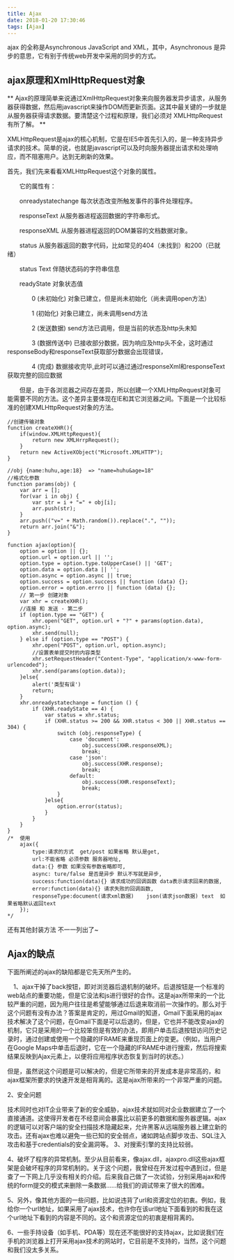 ```yaml
---
title: Ajax
date: 2018-01-20 17:30:46
tags: [Ajax]
---
```

ajax 的全称是Asynchronous JavaScript and XML，其中，Asynchronous 是异步的意思，它有别于传统web开发中采用的同步的方式。

## ajax原理和XmlHttpRequest对象 ##
** Ajax的原理简单来说通过XmlHttpRequest对象来向服务器发异步请求，从服务器获得数据，然后用javascript来操作DOM而更新页面。这其中最关键的一步就是从服务器获得请求数据。要清楚这个过程和原理，我们必须对 XMLHttpRequest有所了解。 **

XMLHttpRequest是ajax的核心机制，它是在IE5中首先引入的，是一种支持异步请求的技术。简单的说，也就是javascript可以及时向服务器提出请求和处理响应，而不阻塞用户。达到无刷新的效果。

首先，我们先来看看XMLHttpRequest这个对象的属性。

　　它的属性有：

　　onreadystatechange  每次状态改变所触发事件的事件处理程序。

　　responseText     从服务器进程返回数据的字符串形式。

　　responseXML    从服务器进程返回的DOM兼容的文档数据对象。

　　status           从服务器返回的数字代码，比如常见的404（未找到）和200（已就绪）

　　status Text       伴随状态码的字符串信息

　　readyState       对象状态值

　　　　0 (未初始化) 对象已建立，但是尚未初始化（尚未调用open方法）

　　　　1 (初始化) 对象已建立，尚未调用send方法

　　　　2 (发送数据) send方法已调用，但是当前的状态及http头未知

　　　　3 (数据传送中) 已接收部分数据，因为响应及http头不全，这时通过responseBody和responseText获取部分数据会出现错误，

　　　　4 (完成) 数据接收完毕,此时可以通过通过responseXml和responseText获取完整的回应数据



　　但是，由于各浏览器之间存在差异，所以创建一个XMLHttpRequest对象可能需要不同的方法。这个差异主要体现在IE和其它浏览器之间。下面是一个比较标准的创建XMLHttpRequest对象的方法。
```
//创建传输对象
function createXHR(){
    if(window.XMLHttpRequest){
        return new XMLHrrpRequest();
    }
    return new ActiveXObject("Microsoft.XMLHTTP");
}

//obj {name:huhu,age:18}  => "name=huhu&age=18"
//格式化参数
function params(obj) {
    var arr = [];
    for(var i in obj) {
        var str = i + "=" + obj[i];
        arr.push(str);
    }
    arr.push(("v=" + Math.random()).replace(".", ""));
    return arr.join("&");
}

function ajax(option){
    option = option || {};
    option.url = option.url || '';
    option.type = option.type.toUpperCase() || 'GET';
    option.data = option.data || '';
    option.async = option.async || true;
    option.success = option.success || function (data) {};
    option.error = option.errro || function (data) {};
    // 第一步 创建对象
    var xhr = createXHR();
    //连接 和 发送 - 第二步
    if (option.type == "GET") {
        xhr.open("GET", option.url + "?" + params(option.data), option.async);
        xhr.send(null);
    } else if (option.type == "POST") {
        xhr.open("POST", option.url, option.async);
        //设置表单提交时的内容类型
        xhr.setRequestHeader("Content-Type", "application/x-www-form-urlencoded");
        xhr.send(params(option.data));
    }else{
        alert('类型有误')
        return;
    }
    xhr.onreadystatechange = function () {
        if (XHR.readyState == 4) {
            var status = xhr.status;
            if (XHR.status >= 200 && XHR.status < 300 || XHR.status == 304) {
                switch (obj.responseType) {
                    case 'document':
                        obj.success(XHR.responseXML);
                        break;
                    case 'json':
                        obj.success(XHR.response);
                        break;
                    default:
                        obj.success(XHR.responseText);
                        break;
                }
            }else{
                option.error(status);
            }
        }
    }
}
/*  使用
    ajax({
        type:请求的方式  get/post 如果省略 默认是get,
        url:不能省略 必须参数 服务器地址,
        data:{} 参数 如果没有参数省略即可,
        async: ture/false 是否是异步 默认不写就是异步,
        success:function(data){} 请求成功的回调函数 data表示请求回来的数据,
        error:function(data){} 请求失败的回调函数,
        responseType:document(请求xml数据)    json(请求json数据) text  如果省略默认返回text
    });
*/
```
还有其他封装方法 不一一列出了~

## Ajax的缺点 ##
下面所阐述的ajax的缺陷都是它先天所产生的。

   　1、ajax干掉了back按钮，即对浏览器后退机制的破坏。后退按钮是一个标准的web站点的重要功能，但是它没法和js进行很好的合作。这是ajax所带来的一个比较严重的问题，因为用户往往是希望能够通过后退来取消前一次操作的。那么对于这个问题有没有办法？答案是肯定的，用过Gmail的知道，Gmail下面采用的ajax技术解决了这个问题，在Gmail下面是可以后退的，但是，它也并不能改变ajax的机制，它只是采用的一个比较笨但是有效的办法，即用户单击后退按钮访问历史记录时，通过创建或使用一个隐藏的IFRAME来重现页面上的变更。（例如，当用户在Google Maps中单击后退时，它在一个隐藏的IFRAME中进行搜索，然后将搜索结果反映到Ajax元素上，以便将应用程序状态恢复到当时的状态。）

但是，虽然说这个问题是可以解决的，但是它所带来的开发成本是非常高的，和ajax框架所要求的快速开发是相背离的。这是ajax所带来的一个非常严重的问题。

2、安全问题

技术同时也对IT企业带来了新的安全威胁，ajax技术就如同对企业数据建立了一个直接通道。这使得开发者在不经意间会暴露比以前更多的数据和服务器逻辑。ajax的逻辑可以对客户端的安全扫描技术隐藏起来，允许黑客从远端服务器上建立新的攻击。还有ajax也难以避免一些已知的安全弱点，诸如跨站点脚步攻击、SQL注入攻击和基于credentials的安全漏洞等。
 3、对搜索引擎的支持比较弱。

 4、破坏了程序的异常机制。至少从目前看来，像ajax.dll，ajaxpro.dll这些ajax框架是会破坏程序的异常机制的。关于这个问题，我曾经在开发过程中遇到过，但是查了一下网上几乎没有相关的介绍。后来我自己做了一次试验，分别采用ajax和传统的form提交的模式来删除一条数据……给我们的调试带来了很大的困难。

 5、另外，像其他方面的一些问题，比如说违背了url和资源定位的初衷。例如，我给你一个url地址，如果采用了ajax技术，也许你在该url地址下面看到的和我在这个url地址下看到的内容是不同的。这个和资源定位的初衷是相背离的。

 6、一些手持设备（如手机、PDA等）现在还不能很好的支持ajax，比如说我们在手机的浏览器上打开采用ajax技术的网站时，它目前是不支持的，当然，这个问题和我们没太多关系。